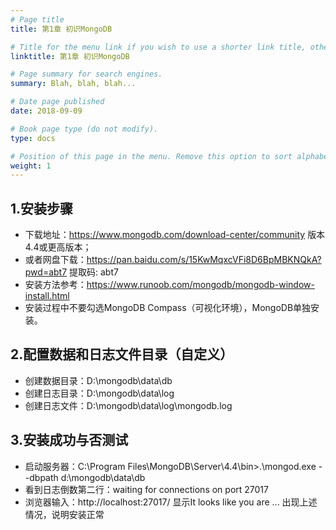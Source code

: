 ```yaml
---
# Page title
title: 第1章 初识MongoDB

# Title for the menu link if you wish to use a shorter link title, otherwise remove this option.
linktitle: 第1章 初识MongoDB

# Page summary for search engines.
summary: Blah, blah, blah...

# Date page published
date: 2018-09-09

# Book page type (do not modify).
type: docs

# Position of this page in the menu. Remove this option to sort alphabetically.
weight: 1
---
```


## 1.安装步骤
- 下载地址：https://www.mongodb.com/download-center/community  版本4.4或更高版本；
- 或者网盘下载：https://pan.baidu.com/s/15KwMqxcVFi8D6BpMBKNQkA?pwd=abt7 提取码: abt7
- 安装方法参考：https://www.runoob.com/mongodb/mongodb-window-install.html
- 安装过程中不要勾选MongoDB Compass（可视化环境），MongoDB单独安装。
## 2.配置数据和日志文件目录（自定义）
- 创建数据目录：D:\mongodb\data\db
- 创建日志目录：D:\mongodb\data\log
- 创建日志文件：D:\mongodb\data\log\mongodb.log
## 3.安装成功与否测试
- 启动服务器：C:\Program Files\MongoDB\Server\4.4\bin>.\mongod.exe --dbpath d:\mongodb\data\db
- 看到日志倒数第二行：waiting for connections on port 27017
- 浏览器输入：http://localhost:27017/    显示It looks like you are ...
出现上述情况，说明安装正常
